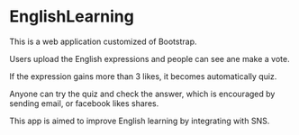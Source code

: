 # EnglishLearning

This is a web application customized of Bootstrap.

Users upload the English expressions and people can see ane make a vote.

If the expression gains more than 3 likes, it becomes automatically quiz.

Anyone can try the quiz and check the answer, which is encouraged by sending email, or facebook likes shares.

This app is aimed to improve English learning by integrating with SNS.
